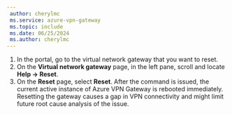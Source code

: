 ```yaml
---
 author: cherylmc
 ms.service: azure-vpn-gateway
 ms.topic: include
 ms.date: 06/25/2024
 ms.author: cherylmc
---
```


1. In the portal, go to the virtual network gateway that you want to reset.
1. On the **Virtual network gateway** page, in the left pane, scroll and locate **Help -> Reset**.
1. On the **Reset** page, select **Reset**. After the command is issued, the current active instance of Azure VPN Gateway is rebooted immediately. Resetting the gateway causes a gap in VPN connectivity and might limit future root cause analysis of the issue.
